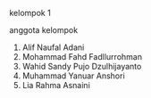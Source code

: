 kelompok 1 

anggota kelompok 
1. Alif Naufal Adani
2. Mohammad Fahd Fadllurrohman
3. Wahid Sandy Pujo Dzulhijayanto
4. Muhammad Yanuar Anshori
5. Lia Rahma Asnaini
